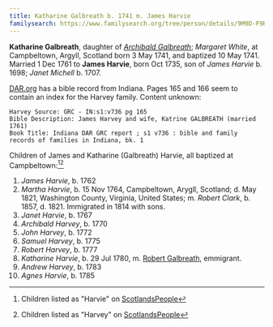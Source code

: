 ```yaml
---
title: Katharine Galbreath b. 1741 m. James Harvie
familysearch: https://www.familysearch.org/tree/person/details/9M9D-F9R
---
```

**Katharine Galbreath**, daughter of [*Archibald Galbreath*](galbreath-archibald-1708.md); *Margaret White*, at Campbeltown, Argyll, Scotland born 3 May 1741, and baptized 10 May 1741. Married 1 Dec 1761 to **James Harvie**, born Oct 1735, son of  *James Harvie* b. 1698; *Janet Michell* b. 1707.

[DAR.org](https://services.dar.org/Public/DAR_Research/search_bible/?Rows=25&action=search&SearchSource=Form&MySurname=galbreath%2C+Katrine&MySearchType=Normal&SubmitForm=Search) has a bible record from Indiana.  Pages 165 and 166 seem to contain an index for the Harvey family. Content unknown:

    Harvey Source: GRC - IN:s1:v736 pg 165
    Bible Description: James Harvey and wife, Katrine GALBREATH (married 1761)
    Book Title: Indiana DAR GRC report ; s1 v736 : bible and family records of families in Indiana, bk. 1

Children of James and Katharine (Galbreath) Harvie, all baptized at Campbeltown:[^children1][^children2]

1. *James Harvie*, b. 1762
2. *Martha Harvie*, b. 15 Nov 1764, Campbeltown, Arygll, Scotland; d. May 1821, Washington County, Virginia, United States; m. *Robert Clark*, b. 1857, d. 1821. Immigrated in 1814 with sons.
3. *Janet Harvie*, b. 1767
4. *Archibald Harvey*, b. 1770
5. *John Harvey*, b. 1772
6. *Samuel Harvey*, b. 1775
7. *Robert Harvey*, b. 1777
8. *Katharine Harvie*, b. 29 Jul 1780, m. [Robert Galbreath](galbreath-robert-1778.md), emmigrant.
9. *Andrew Harvey*, b. 1783
10. *Agnes Harvie*, b. 1785


[^children1]: Children listed as "Harvie" on [ScotlandsPeople](https://www.scotlandspeople.gov.uk/record-results?search_type=people&event=%28B%20OR%20C%20OR%20S%29&record_type%5B0%5D=opr_births&church_type=Old%20Parish%20Registers&dl_cat=church&dl_rec=church-births-baptisms&surname=Harvie&surname_so=exact&forename_so=syn&from_year=1762&to_year=1785&parent_names=Harvie&parent_names_so=exact&parent_name_two=galbreath&parent_name_two_so=exact&county=ARGYLL&record=Church%20of%20Scotland%20%28old%20parish%20registers%29%20Roman%20Catholic%20Church%20Other%20churches&rd_real_name%5B0%5D=CAMPBELTOWN%20%28LANDWARD%29%20OR%20CAMPBELTOWN%20%28BURGH%29%20OR%20CAMPBELTOWN&rd_display_name%5B0%5D=CAMPBELTOWN%20%28LANDWARD%29%7CCAMPBELTOWN%20%28BURGH%29%7CCAMPBELTOWN_CAMPBELTOWN&rd_label%5B0%5D=CAMPBELTOWN&rd_name%5B0%5D=CAMPBELTOWN%20%2ALANDWARD%2A%20OR%20CAMPBELTOWN%20%2ABURGH%2A%20OR%20CAMPBELTOWN&sort=asc&order=Date&field=year)

[^children2]: Children listed as "Harvey" on [ScotlandsPeople](https://www.scotlandspeople.gov.uk/record-results?search_type=people&event=%28B%20OR%20C%20OR%20S%29&record_type%5B0%5D=opr_births&church_type=Old%20Parish%20Registers&dl_cat=church&dl_rec=church-births-baptisms&surname=Harvey&surname_so=exact&forename_so=syn&from_year=1762&to_year=1785&parent_names=Harvey&parent_names_so=exact&parent_name_two=galbreath&parent_name_two_so=exact&county=ARGYLL&record=Church%20of%20Scotland%20%28old%20parish%20registers%29%20Roman%20Catholic%20Church%20Other%20churches&rd_real_name%5B0%5D=CAMPBELTOWN%20%28LANDWARD%29%20OR%20CAMPBELTOWN%20%28BURGH%29%20OR%20CAMPBELTOWN&rd_display_name%5B0%5D=CAMPBELTOWN%20%28LANDWARD%29%7CCAMPBELTOWN%20%28BURGH%29%7CCAMPBELTOWN_CAMPBELTOWN&rd_label%5B0%5D=CAMPBELTOWN&rd_name%5B0%5D=CAMPBELTOWN%20%2ALANDWARD%2A%20OR%20CAMPBELTOWN%20%2ABURGH%2A%20OR%20CAMPBELTOWN)
